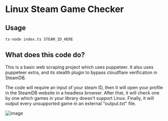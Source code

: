 # Linux Steam Game Checker

## Usage
```bash
ts-node index.ts STEAM_ID_HERE
```

## What does this code do?

This is a basic web scraping project which uses puppeteer.
It also uses puppeteer extra, and its stealth plugin to bypass cloudflare verification in SteamDB.

The code will require an input of your steam ID, then it will open your profile in the SteamDB website in a headless browser.
After that, it will check one by one which games in your library doesn't support Linux. 
Finally, it will output every unsupported game in an external "output.txt" file.

![image](https://github.com/user-attachments/assets/b9c40db5-429d-45e9-9c1b-e391ded7cb01)
